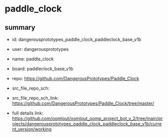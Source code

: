 # paddle_clock
 
## summary 
* id: dangerousprototypes_paddle_clock_paddleclock_base_v1b
* user: dangerousprototypes
* name: paddle_clock
* board: paddleclock_base_v1b
* repo: https://github.com/DangerousPrototypes/Paddle_Clock



* src_file_repo_sch: 
* src_file_repo_sch_link: https://github.com/DangerousPrototypes/Paddle_Clock/tree/master/
* full details link: https://github.com/oomlout/oomlout_oomp_project_bot_v_2/tree/main/projects/dangerousprototypes_paddle_clock_paddleclock_base_v1b/current_version/working  






